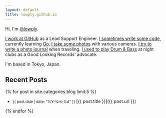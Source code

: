 ```yaml
---
layout: default
title: lowply.github.io
---
```


Hi, I'm [@lowply](https://twitter.com/lowply).

[I work at GitHub](https://github.com/lowply) as a Lead Support Engineer. [I sometimes write some code](https://github.com/lowply?tab=repositories), currently learning [Go](https://github.com/lowply?tab=repositories&q=&type=&language=go). [I take some photos](https://instagram.com/lowply) with various cameras. [I try to write a photo journal](/photo) when traveling. [I used to play Drum & Bass](https://www.mixcloud.com/lowply) at night clubs as a Good Looking Records' advocate.

I'm based in Tokyo, Japan.

## Recent Posts

{% for post in site.categories.blog limit:5 %}

- <small class="date">{{ post.date | date: "%Y-%m-%d" }}</small> [{{ post.title }}]({{ post.url }})

{% endfor %}